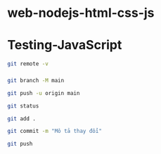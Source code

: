 # web-nodejs-html-css-js

# Testing-JavaScript


```bash
git remote -v
```

###

```bash
git branch -M main 
```

```bash
git push -u origin main
```

```bash
git status
```

```bash
git add .
```

```bash
git commit -m "Mô tả thay đổi"
```

```bash
git push
```
